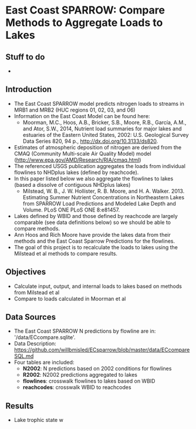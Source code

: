 East Coast SPARROW: Compare Methods to Aggregate Loads to Lakes
========================================================
Stuff to do 
-------------------------
* 

<!---
use these command instead of the knit icon if you want the data and work loaded into the R workspace
First make sure you are in the analysis directory: 
  setwd('analysis')
  library(knitr)
  knit('compareMethods.rmd')
  
Some useful RSQLite commands
setwd('..')
      EC<-dbConnect(SQLite(), dbname='../data/ECcompare.sqlite')
      dbListTables(EC)                         # List the tables in the database
      dbListFields(EC, "R2002m1")               # List the columns in a table
      dbReadTable(EC, "R2002m2")                # Display the data in a table method1
      dbGetQuery(EC, "SELECT * from R2020m1")   # Display the data in a table method2
-->

Introduction
-------------------------
* The East Coast SPARROW model predicts nitrogen loads to streams in MRB1 and MRB2 (HUC regions 01, 02, 03, and 06)
* Information on the East Coast Model can be found here:
  * Moorman, M.C., Hoos, A.B., Bricker, S.B., Moore, R.B., García, A.M., and Ator, S.W., 2014, Nutrient load summaries for major lakes and estuaries of the Eastern United States, 2002: U.S. Geological Survey Data Series 820, 94 p.,  http://dx.doi.org/10.3133/ds820.
* Estimates of atmospheric deposition of nitrogen are derived from the CMAQ (Community Multi-scale Air Quality Model) model (http://www.epa.gov/AMD/Research/RIA/cmaq.html)
* The referenced USGS publication aggregates the loads from individual flowlines to NHDplus lakes (defined by reachcode).
* In this paper listed below we also aggregate the flowlines to lakes (based a dissolve of contiguous NHDplus lakes)
  * Milstead, W. B., J. W. Hollister, R. B. Moore, and H. A. Walker. 2013. Estimating Summer Nutrient Concentrations in Northeastern Lakes from SPARROW Load Predictions and Modeled Lake Depth and Volume. PLoS ONE PLoS ONE 8:e81457.
* Lakes defined by WBID and those defined by reachcode are largely comparable (see data definitions below) so we should be able to compare methods.
* Ann Hoos and Rich Moore have provide the lakes data from their methods and the East Coast Sparrow Predictions for the flowlines.
* The goal of this project is to recalculate the loads to lakes using the Milstead et al methods to compare results.

Objectives
-------------------------
* Calculate input, output, and internal loads to lakes based on methods from Milstead et al
* Compare to loads calculated in Moorman et al

Data Sources
-------------------------
* The East Coast SPARROW N predictions by flowline are in: '/data/ECcompare.sqlite'. 
* Data Description: https://github.com/willbmisled/ECsparrow/blob/master/data/ECcompareSQL.md
* Four tables are included:
  * **N2002**: N predictions based on 2002 conditions for flowlines
  * **R2002**: N2002 predictions aggregated to lakes
  * **flowlines**: crosswalk flowlines to lakes based on WBID
  * **reachcodes**: crosswalk WBID to reachcodes








Results
-------------------------
* Lake trophic state w
